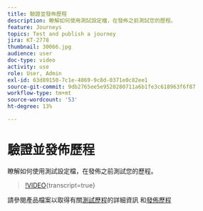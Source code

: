```yaml
---
title: 驗證並發佈歷程
description: 瞭解如何使用測試設定檔，在發佈之前測試您的歷程。
feature: Journeys
topics: Test and publish a journey
jira: KT-2778
thumbnail: 30066.jpg
audience: user
doc-type: video
activity: use
role: User, Admin
exl-id: 63d89150-7c1e-4869-9c8d-0371e0c82ee1
source-git-commit: 9db2765ee5e9520280711a6b1fe3c618963f6f87
workflow-type: tm+mt
source-wordcount: '53'
ht-degree: 13%

---
```


# 驗證並發佈歷程

瞭解如何使用測試設定檔，在發佈之前測試您的歷程。

>[!VIDEO](https://video.tv.adobe.com/v/30066?learn=on){transcript=true}

請參閱產品檔案以取得有關[測試歷程](https://experienceleague.adobe.com/docs/journeys/using/building-journeys/testing-the-journey.html)的詳細資訊
和[發佈歷程](https://experienceleague.adobe.com/docs/journeys/using/building-journeys/publishing-the-journey.html)
